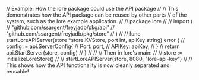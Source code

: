 // Example: How the lore package could use the API package
//
// This demonstrates how the API package can be reused by other parts
// of the system, such as the lore example application.
//
// package lore
//
// import (
//     "github.com/ssargent/freyjadb/pkg/api"
//     "github.com/ssargent/freyjadb/pkg/store"
// )
//
// func startLoreAPIServer(store *store.KVStore, port int, apiKey string) error {
//     config := api.ServerConfig{
//         Port:   port,
//         APIKey: apiKey,
//     }
//     return api.StartServer(store, config)
// }
//
// // Then in lore's main:
// // store := initializeLoreStore()
// // startLoreAPIServer(store, 8080, "lore-api-key")
//
// This shows how the API functionality is now cleanly separated and reusable!
